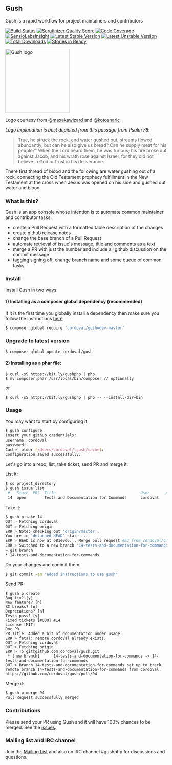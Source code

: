 ## Gush

Gush is a rapid workflow for project maintainers and contributors

[![Build Status](https://travis-ci.org/cordoval/gush.png?branch=master)](https://travis-ci.org/cordoval/gush)
[![Scrutinizer Quality Score](https://scrutinizer-ci.com/g/cordoval/gush/badges/quality-score.png?s=f54effe2042a7eb161b0263322b3b4979d2de900)](https://scrutinizer-ci.com/g/cordoval/gush/)
[![Code Coverage](https://scrutinizer-ci.com/g/cordoval/gush/badges/coverage.png?s=fbd3a27c4b0b05fbb82de21108c44f0cf7a12661)](https://scrutinizer-ci.com/g/cordoval/gush/)
[![SensioLabsInsight](https://insight.sensiolabs.com/projects/160ad92b-b065-482e-9ebd-4cff2b931451/mini.png)](https://insight.sensiolabs.com/projects/160ad92b-b065-482e-9ebd-4cff2b931451)
[![Latest Stable Version](https://poser.pugx.org/cordoval/gush/v/stable.png)](https://packagist.org/packages/cordoval/gush)
[![Latest Unstable Version](https://poser.pugx.org/cordoval/gush/v/unstable.png)](https://packagist.org/packages/cordoval/gush)
[![Total Downloads](https://poser.pugx.org/cordoval/gush/downloads.png)](https://packagist.org/packages/cordoval/gush)
[![Stories in Ready](https://badge.waffle.io/cordoval/gush.png?label=ready)](https://waffle.io/cordoval/gush)

<img src="https://f.cloud.github.com/assets/328359/1930603/3bd6fec6-7eb0-11e3-9945-f41820336d8c.png" alt="Gush logo"  width="200px"/>

Logo courtesy from [@maxakawizard](https://twitter.com/MAXakaWIZARD) and [@kotosharic](https://twitter.com/kotosharic)

*Logo explanation is best depicted from this passage from Psalm 78*:

> True, he struck the rock, and water gushed out, streams flowed abundantly, but can he also give us bread?
> Can he supply meat for his people?” When the Lord heard them, he was furious; his fire broke out against
> Jacob, and his wrath rose against Israel, for they did not believe in God or trust in his deliverance.

There first thread of blood and the following are water gushing out of a rock, connecting the Old Testament
prophecy fulfillment in the New Testament at the cross when Jesus was opened on his side and gushed out
water and blood.

### What is this?

Gush is an app console whose intention is to automate common maintainer and contributor tasks.

- create a Pull Request with a formatted table description of the changes
- create github release notes
- change the base branch of a Pull Request
- automate retrieval of issue's message, title and comments as a text
- merge a PR with just the number and include all github discussion on the commit message
- tagging signing off, change branch name and some queue of common tasks

### Install

Install Gush in two ways:

#### 1) Installing as a composer global dependency (recommended)

If it is the first time you globally install a dependency then make sure
you follow the instructions [here](http://getcomposer.org/doc/03-cli.md#global).

```bash
$ composer global require 'cordoval/gush=dev-master'
```

### Upgrade to latest version

```bash
$ composer global update cordoval/gush
```

#### 2) Installing as a phar file:

```
$ curl -sS https://bit.ly/gushphp | php
$ mv composer.phar /usr/local/bin/composer // optionally
```

or

```
$ curl -sS https://bit.ly/gushphp | php -- --install-dir=bin
```

### Usage

You may want to start by configuring it:

```bash
$ gush configure
Insert your github credentials:
username: cordoval
password:
Cache folder [/Users/cordoval/.gush/cache]:
Configuration saved successfully.
```

Let's go into a repo, list, take ticket, send PR and merge it:

List it:
```bash
$ cd project_directory
$ gush issue:list
 #   State  PR?  Title                                     User       Assignee   Milestone        Labels       Created
 14  open        Tests and Documentation for Commands      cordoval                                            2014-01-10
```

Take it:
```bash
$ gush p:take 14
OUT > Fetching cordoval
OUT > Fetching origin
ERR > Note: checking out 'origin/master'.
You are in 'detached HEAD' state ...
ERR > HEAD is now at 681e0d6... Merge pull request #93 from cordoval/configure-command-test
ERR > Switched to a new branch '14-tests-and-documentation-for-commands'
~ git branch
* 14-tests-and-documentation-for-commands
```

Do your changes and commit them:
```bash
$ git commit -am "added instructions to use gush"
```

Send PR:
```
$ gush p:create
Bug fix? [y]
New feature? [n]
BC breaks? [n]
Deprecations? [n]
Tests pass? [y]
Fixed tickets [#000] #14
License [MIT]
Doc PR
PR Title: Added a bit of documentation under usage
ERR > fatal: remote cordoval already exists.
OUT > Fetching cordoval
OUT > Fetching origin
ERR > To git@github.com:cordoval/gush.git
 * [new branch]      14-tests-and-documentation-for-commands -> 14-tests-and-documentation-for-commands
OUT > Branch 14-tests-and-documentation-for-commands set up to track remote branch 14-tests-and-documentation-for-commands from cordoval.
https://github.com/cordoval/gush/pull/94
```

Merge it:
```bash
$ gush p:merge 94
Pull Request successfully merged
```

### Contributions

Please send your PR using Gush and it will have 100% chances to be merged.
See the [issues](https://github.com/cordoval/gush/issues?state=open).

### Mailing list and IRC channel

Join the [Mailing List](https://groups.google.com/forum/#!forum/gushphp)
and also on IRC channel #gushphp for discussions and questions.
